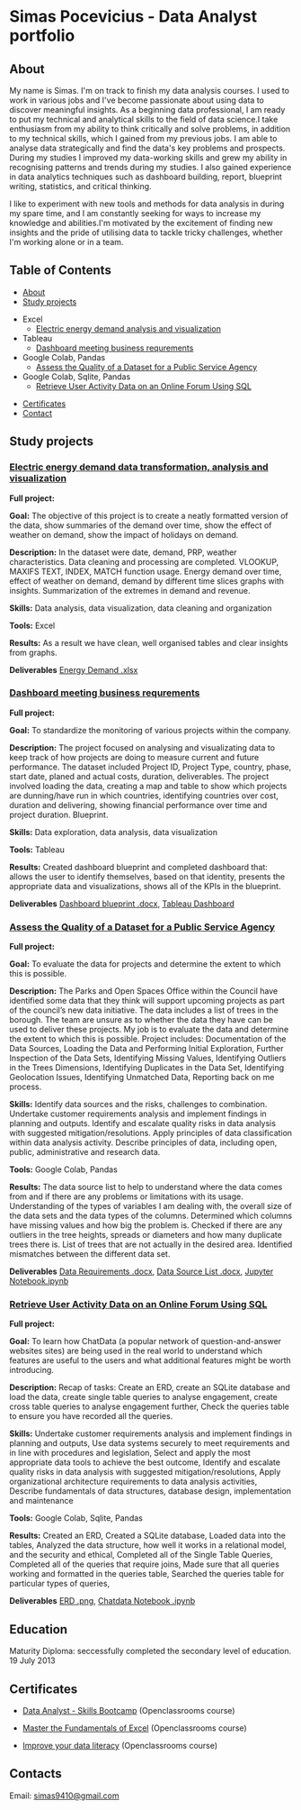# Simas Pocevicius - Data Analyst portfolio
## About
My name is Simas. I'm on track to finish my data analysis courses. I used to work in various jobs and I've become passionate about using data to discover meaningful insights. As a beginning data professional, I am ready to put my technical and analytical skills to the field of data science.I take enthusiasm from my ability to think critically and solve problems, in addition to my technical skills, which I gained from my previous jobs. I am able to analyse data strategically and find the data's key problems and prospects. During my studies I improved my data-working skills and grew my ability in recognising patterns and trends during my studies. I also gained experience in data analytics techniques such as dashboard building, report, blueprint writing, statistics, and critical thinking. 

I like to experiment with new tools and methods for data analysis in during my spare time, and I am constantly seeking for ways to increase my knowledge and abilities.I'm motivated by the excitement of finding new insights and the pride of utilising data to tackle tricky challenges, whether I'm working alone or in a team.

## Table of Contents
* [About](https://github.com/SimasPo/Hello-world/blob/main/README.md#about)
* [Study projects](https://github.com/SimasPo/Hello-world/blob/main/README.md#study-projects)
 - Excel
   * [Electric energy demand analysis and visualization](https://github.com/SimasPo/Hello-world/blob/main/README.md#electric-energy-demand-data-transformation-analysis-and-visualization)
 - Tableau
   * [Dashboard meeting business requrements](https://github.com/SimasPo/Hello-world/blob/main/README.md#dashboard-meeting-business-requrements)
 - Google Colab, Pandas
   * [Assess the Quality of a Dataset for a Public Service Agency](https://github.com/SimasPo/Hello-world/blob/main/README.md#assess-te-quality-of-a-dataset-for-a-public-service-agency)
  - Google Colab, Sqlite, Pandas
    * [Retrieve User Activity Data on an Online Forum Using SQL](https://github.com/SimasPo/Hello-world/blob/main/README.md#retrieve-user-activity-data-on-an-online-forum-using-sql)
* [Certificates](https://github.com/SimasPo/Hello-world/blob/main/README.md#education)
* [Contact](https://github.com/SimasPo/Hello-world/blob/main/README.md#contacts)
## Study projects
### [Electric energy demand data transformation, analysis and visualization](https://github.com/SimasPo/Electric-energy-demand-analysis-and-visualization)
**Full project:** 

**Goal:** The objective of this project is to create a neatly formatted version of the data, show summaries of the demand over time, show the effect of weather on demand, show the impact of holidays on demand.

**Description:** In the dataset were date, demand, PRP, weather characteristics. Data cleaning and processing are completed. VLOOKUP, MAXIFS TEXT, INDEX, MATCH function usage. Energy demand over time, effect of weather on demand, demand by different time slices graphs with insights. Summarization of the extremes in demand and revenue.

**Skills:** Data analysis, data visualization, data cleaning and organization

**Tools:** Excel

**Results:** As a result we have clean, well organised tables and clear insights from graphs.

**Deliverables** [Energy Demand .xlsx](https://github.com/SimasPo/Hello-world/blob/main/EnergyDemand%20worksheet.xlsx)

### [Dashboard meeting business requrements](https://github.com/SimasPo/assess-te-quality-of-a-dataset-for-a-public-service-agency)
**Full project:**

**Goal:** To standardize the monitoring of various projects within the company.

**Description:** The project focused on analysing and visualizating data to keep track of how projects are doing to measure current and future performance. The dataset included Project ID, Project Type, country, phase, start date, planed and actual costs, duration, deliverables. The project involved loading the data, creating a map and table to show which projects are dunning/have run in which countries, identifying countries over cost, duration and delivering, showing financial performance over time and project duration. Blueprint. 

**Skills:** Data exploration, data analysis, data visualization

**Tools:** Tableau

**Results:** Created dashboard blueprint and completed dashboard that: allows the user to identify themselves, based on that identity, presents the appropriate data and visualizations, shows all of the KPIs in the blueprint.

**Deliverables** [Dashboard blueprint .docx](https://github.com/SimasPo/Hello-world/blob/main/Dashboard_Blueprint.docx), [Tableau Dashboard](https://github.com/SimasPo/Hello-world/blob/main/Tableau)

### [Assess the Quality of a Dataset for a Public Service Agency](https://github.com/SimasPo/assess-te-quality-of-a-dataset-for-a-public-service-agency)
**Full project:**

**Goal:** To evaluate the data for projects and determine the extent to which this is possible.

**Description:** The Parks and Open Spaces Office within the Council have identified some data that they think will support upcoming projects as part of the council’s new data initiative. The data includes a list of trees in the borough. The team are unsure as to whether the data they have can be used to deliver these projects. My job is to evaluate the data and determine the extent to which this is possible. Project includes: Documentation of the Data Sources, 
Loading the Data and Performing Initial Exploration, Further Inspection of the Data Sets, Identifying Missing Values, Identifying Outliers in the Trees Dimensions, Identifying Duplicates in the Data Set, Identifying Geolocation Issues, Identifying Unmatched Data, Reporting back on me process.

**Skills:** Identify data sources and the risks, challenges to combination. Undertake customer requirements analysis and implement findings in planning and outputs. Identify and escalate quality risks in data analysis with suggested mitigation/resolutions. Apply principles of data classification within data analysis activity. Describe principles of data, including open, public, administrative and research data.

**Tools:** Google Colab, Pandas

**Results:** The data source list to help to understand where the data comes from and if there are any problems or limitations with its usage. Understanding of the types of variables I am dealing with, the overall size of the data sets and the data types of the columns. Determined which columns have missing values and how big the problem is. Checked if there are any outliers in the tree heights, spreads or diameters and how many duplicate trees there is. List of trees that are not actually in the desired area. Identified mismatches between the different data set.

**Deliverables** [Data Requirements .docx](https://github.com/SimasPo/Hello-world/blob/main/Data_Requirements.docx), [Data Source List .docx](https://github.com/SimasPo/Hello-world/blob/main/Data_Source_List.docx), [Jupyter Notebook.ipynb](https://github.com/SimasPo/Hello-world/blob/main/Jupyter_Notebook.ipynb)
### [Retrieve User Activity Data on an Online Forum Using SQL](https://github.com/SimasPo/retrieve-user-activity-data-on-an-online-forum-using-sql)

**Full project:**

**Goal:** To learn how ChatData (a popular network of question-and-answer websites sites) are being used in the real world to understand which features are useful to the users and what additional features might be worth introducing.

**Description:** Recap of tasks: Create an ERD, create an SQLite database and load the data, create single table queries to analyse engagement, create cross table queries to analyse engagement further, Check the queries table to ensure you have recorded all the queries.

**Skills:** Undertake customer requirements analysis and implement findings in planning and outputs, Use data systems securely to meet requirements and in line with procedures and legislation, Select and apply the most appropriate data tools to achieve the best outcome, Identify and escalate quality risks in data analysis with suggested mitigation/resolutions, Apply organizational architecture requirements to data analysis activities, Describe fundamentals of data structures, database design, implementation and maintenance

**Tools:** Google Colab, Sqlite, Pandas

**Results:** Created an ERD, Created a SQLite database, Loaded data into the tables, Analyzed the data structure, how well it works in a relational model, and the security and ethical, Completed all of the Single Table Queries, Completed all of the queries that require joins, Made sure that all queries working and formatted in the queries table, Searched the queries table for particular types of queries, 

**Deliverables** [ERD .png](https://github.com/SimasPo/Hello-world/blob/main/ERD.png), [Chatdata Notebook .ipynb](https://github.com/SimasPo/Hello-world/blob/main/Chatdata_Notebook.ipynb)

## Education
Maturity Diploma: seccessfully completed the secondary level of education. 19 July 2013

## Certificates
- [Data Analyst - Skills Bootcamp](https://github.com/SimasPo/Hello-world/blob/main/proof-of-completion.pdf) (Openclassrooms course)

- [Master the Fundamentals of Excel](https://openclassrooms.com/en/course-certificates/8266393312) (Openclassrooms course)
- [Improve your data literacy](https://openclassrooms.com/en/course-certificates/6408027879) (Openclassrooms course)

## Contacts
Email: simas9410@gmail.com

